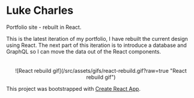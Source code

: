 # Luke Charles
Portfolio site - rebuilt in React.

This is the latest iteration of my portfolio, I have rebuilt the current design using React.
The next part of this iteration is to introduce a database and GraphQL so I can move the data out of the React components.

<div style="text-align:center;padding-top:20px;">![React rebuild gif](/src/assets/gifs/react-rebuild.gif?raw=true "React rebuild gif")</div>

This project was bootstrapped with [Create React App](https://github.com/facebook/create-react-app).
